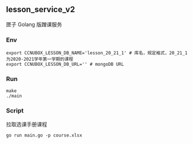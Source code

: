 ## lesson_service_v2

匣子 Golang 版蹭课服务

### Env

```shell
export CCNUBOX_LESSON_DB_NAME='lesson_20_21_1' # 库名，规定格式，20_21_1为2020-2021学年第一学期的课程
export CCNUBOX_LESSON_DB_URL='' # mongoDB URL
```

### Run

```shell
make
./main
```

### Script

拉取选课手册课程

```shell
go run main.go -p course.xlsx
```
